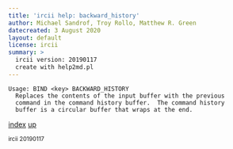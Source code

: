 ```yaml
---
title: 'ircii help: backward_history'
author: Michael Sandrof, Troy Rollo, Matthew R. Green
datecreated: 3 August 2020
layout: default
license: ircii
summary: >
  ircii version: 20190117
  create with help2md.pl
---
```

```
Usage: BIND <key> BACKWARD_HISTORY
  Replaces the contents of the input buffer with the previous
  command in the command history buffer.  The command history
  buffer is a circular buffer that wraps at the end.
```

[index](index.html)
[up](..)

<small> ircii 20190117 </small>
